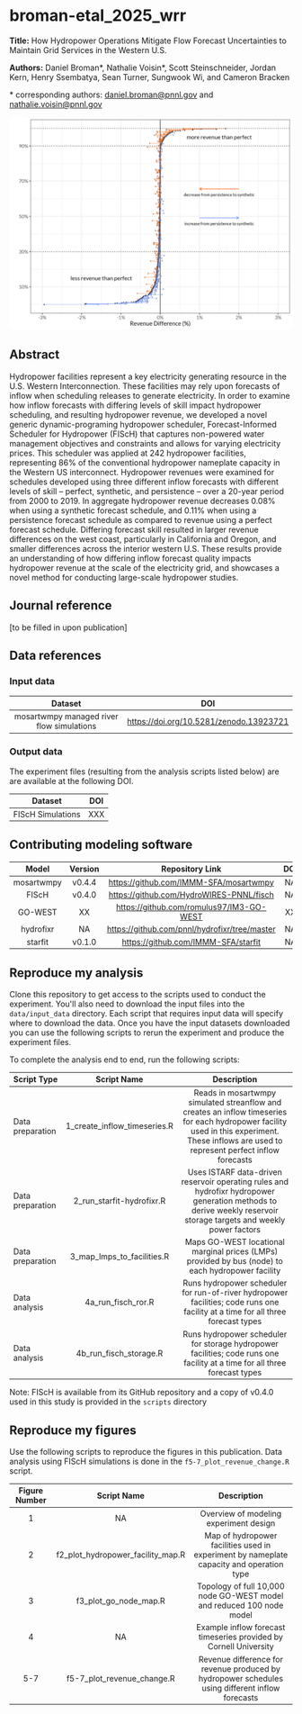 # broman-etal_2025_wrr

**Title:** How Hydropower Operations Mitigate Flow Forecast Uncertainties to Maintain Grid Services in the Western U.S.

**Authors:**
Daniel Broman*, Nathalie Voisin*, Scott Steinschneider, Jordan Kern, Henry Ssembatya, Sean Turner, Sungwook Wi, and Cameron Bracken

\* corresponding authors: daniel.broman@pnnl.gov and nathalie.voisin@pnnl.gov

![Annual Hydropower Revenue Differences When Scheduling With Different Inflow Forecast](https://github.com/HydroWIRES-PNNL/broman-etal_2025_wrr/blob/main/figures/figure7_annualrevdist.png)

## Abstract

Hydropower facilities represent a key electricity generating resource in the U.S. Western Interconnection. These facilities may rely upon forecasts of inflow when scheduling releases to generate electricity. In order to examine how inflow forecasts with differing levels of skill impact hydropower scheduling, and resulting hydropower revenue, we developed a novel generic dynamic-programing hydropower scheduler, Forecast-Informed Scheduler for Hydropower (FIScH) that captures non-powered water management objectives and constraints and allows for varying electricity prices. This scheduler was applied at 242 hydropower facilities, representing 86% of the conventional hydropower nameplate capacity in the Western US interconnect. Hydropower revenues were examined for schedules developed using three different inflow forecasts with different levels of skill – perfect, synthetic, and persistence – over a 20-year period from 2000 to 2019. In aggregate hydropower revenue decreases 0.08% when using a synthetic forecast schedule, and 0.11% when using a persistence forecast schedule as compared to revenue using a perfect forecast schedule. Differing forecast skill resulted in larger revenue differences on the west coast, particularly in California and Oregon, and smaller differences across the interior western U.S. These results provide an understanding of how differing inflow forecast quality impacts hydropower revenue at the scale of the electricity grid, and showcases a novel method for conducting large-scale hydropower studies.

## Journal reference

[to be filled in upon publication]

## Data references
### Input data
|              Dataset              |                                   DOI                                    |
|:---------------------------------:|:------------------------------------------------------------------------:|
|  mosartwmpy managed river flow simulations  | https://doi.org/10.5281/zenodo.13923721                        |


### Output data
The experiment files (resulting from the analysis scripts listed below) are are available at the following DOI.

|       Dataset       |                  DOI                   |
|:-------------------:|:-----------------------------------------------------------------------------:|
| FIScH Simulations |  XXX |


## Contributing modeling software
|  Model   | Version |         Repository Link          | DOI |
|:--------:|:-------:|:--------------------------------:|:---:|
| mosartwmpy |  v0.4.4  | https://github.com/IMMM-SFA/mosartwmpy | NA |
| FIScH |  v0.4.0  | https://github.com/HydroWIRES-PNNL/fisch | NA |
| GO-WEST |  XX   | https://github.com/romulus97/IM3-GO-WEST | XX |
| hydrofixr | NA | https://github.com/pnnl/hydrofixr/tree/master | NA|
| starfit | v0.1.0 | https://github.com/IMMM-SFA/starfit | NA |


## Reproduce my analysis
Clone this repository to get access to the scripts used to conduct the experiment. You'll also need 
to download the input files into the `data/input_data` directory. Each script that requires input data will specify where to download the data. 
Once you have the input datasets downloaded you can use the following 
scripts to rerun the experiment and produce the experiment files. 

To complete the analysis end to end, run the following scripts:

| Script Type      |               Script Name               |                                                                       Description                                                                       |
|:-----------------|:---------------------------------------:|:-------------------------------------------------------------------------------------------------------------------------------------------------------:|
| Data preparation | 1_create_inflow_timeseries.R | Reads in mosartwmpy simulated streanflow and creates an inflow timeseries for each hydropower facility used in this experiment. These inflows are used to represent perfect inflow forecasts |
| Data preparation | 2_run_starfit-hydrofixr.R | Uses ISTARF data-driven reservoir operating rules and hydrofixr hydropower generation methods to derive weekly reservoir storage targets and weekly power factors |
| Data preparation | 3_map_lmps_to_facilities.R  | Maps GO-WEST locational marginal prices (LMPs) provided by bus (node) to each hydropower facility |
| Data analysis | 4a_run_fisch_ror.R  | Runs hydropower scheduler for run-of-river hydropower facilities; code runs one facility at a time for all three forecast types |
| Data analysis | 4b_run_fisch_storage.R  | Runs hydropower scheduler for storage hydropower facilities; code runs one facility at a time for all three forecast types |

Note: FIScH is available from its GitHub repository and a copy of v0.4.0 used in this study is provided in the `scripts` directory

## Reproduce my figures
Use the following scripts to reproduce the figures in this publication. Data analysis using FIScH simulations is done in the
`f5-7_plot_revenue_change.R` script.

| Figure Number |                Script Name                 |                                  Description                                   | 
|:--------------:|:------------------------------------------:|:------------------------------------------------------------------------------:|
| 1 | NA | Overview of modeling experiment design |
| 2 | f2_plot_hydropower_facility_map.R | Map of hydropower facilities used in experiment by nameplate capacity and operation type |
| 3 | f3_plot_go_node_map.R | Topology of full 10,000 node GO-WEST model and reduced 100 node model |
| 4 | NA | Example inflow forecast timeseries provided by Cornell University |
| 5-7 | f5-7_plot_revenue_change.R | Revenue difference for revenue produced by hydropower schedules using different inflow forecasts |
